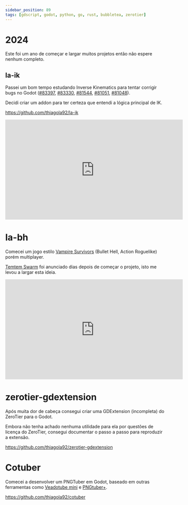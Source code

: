 ```yaml
---
sidebar_position: 89
tags: [gdscript, godot, python, go, rust, bubbletea, zerotier]
---
```


# 2024

Este foi um ano de começar e largar muitos projetos então não espere nenhum completo.  

## la-ik
Passei um bom tempo estudando Inverse Kinematics para tentar corrigir bugs no Godot ([#83397][1], [#83330][2], [#81544][3], [#81051][4], [#81048][5]).  

Decidi criar um addon para ter certeza que entendi a lógica principal de IK.  

https://github.com/thiagola92/la-ik  

[1]: https://github.com/godotengine/godot/pull/83397  
[2]: https://github.com/godotengine/godot/pull/83330  
[3]: https://github.com/godotengine/godot/pull/81544  
[4]: https://github.com/godotengine/godot/pull/81051  
[5]: https://github.com/godotengine/godot/pull/81048  
[6]: https://github.com/godotengine/godot/pull/83330#issuecomment-1809000653  

<iframe width="560" height="315" src="https://www.youtube.com/embed/42IAwWF51gE" title="YouTube video player" frameborder="0" allow="accelerometer; autoplay; clipboard-write; encrypted-media; gyroscope; picture-in-picture; web-share" allowfullscreen></iframe>  

# la-bh
Comecei um jogo estilo [Vampire Survivors](https://store.steampowered.com/app/1794680/Vampire_Survivors/) (Bullet Hell, Action Roguelike) porém multiplayer.  

[Temtem Swarm](https://store.steampowered.com/app/2510960/Temtem_Swarm/) foi anunciado dias depois de começar o projeto, isto me levou a largar esta ideia.  

<iframe width="560" height="315" src="https://www.youtube.com/embed/dTNZpgxdz-E" title="YouTube video player" frameborder="0" allow="accelerometer; autoplay; clipboard-write; encrypted-media; gyroscope; picture-in-picture; web-share" allowfullscreen></iframe>  

# zerotier-gdextension
Após muita dor de cabeça consegui criar uma GDExtension (incompleta) do ZeroTier para o Godot.  

Embora não tenha achado nenhuma utilidade para ela por questões de licença do ZeroTier, consegui documentar o passo a passo para reproduzir a extensão.  

https://github.com/thiagola92/zerotier-gdextension  

# Cotuber
Comecei a desenvolver um PNGTuber em Godot, baseado em outras ferramentas como [Veadotube mini](https://olmewe.itch.io/veadotube-mini) e [PNGtuber+](https://kaiakairos.itch.io/pngtuber-plus).  

https://github.com/thiagola92/cotuber  